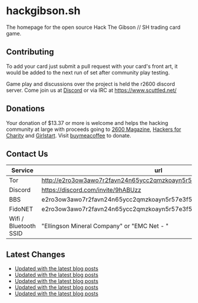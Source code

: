 # hackgibson.sh
The homepage for the open source Hack The Gibson // SH trading card game.


## Contributing

To add your card just submit a pull request with your card's front art, it would be added to the next run of set after community play testing.

Game play and discussions over the project is held the r2600 discord server. Come join us at [Discord](https://discord.com/invite/9hABUzz) or via IRC at https://www.scuttled.net/


## Donations

Your donation of $13.37 or more is welcome and helps the hacking community at large with proceeds going to [2600 Magazine](https://2600.com/), [Hackers for Charity](https://hackersforcharity.org) and [Girlstart](https://girlstart.org).  Visit [buymeacoffee](https://www.buymeacoffee.com/hackgibson.sh) to donate.


## Contact Us

Service | url
-|-
Tor | http://e2ro3ow3awo7r2favn24n65ycc2qmzkoayn5r57e3f56nvjwdcgg32ad.onion
Discord | https://discord.com/invite/9hABUzz
BBS | e2ro3ow3awo7r2favn24n65ycc2qmzkoayn5r57e3f56nvjwdcgg32ad.onion:23
FidoNET | e2ro3ow3awo7r2favn24n65ycc2qmzkoayn5r57e3f56nvjwdcgg32ad.onion:24554
Wifi / Bluetooth SSID | "Ellingson Mineral Company" or "EMC Net - <fidonet address>"

## Latest Changes
<!-- BLOG-POST-LIST:START -->
- [Updated with the latest blog posts](https://github.com/DFW2600/hackgibson.sh/commit/56b6b52da7356cea9a793fdc7db22d0374a83ce2)
- [Updated with the latest blog posts](https://github.com/DFW2600/hackgibson.sh/commit/ca4f8f4a16420b801781ce4e918fea1424ecc23c)
- [Updated with the latest blog posts](https://github.com/DFW2600/hackgibson.sh/commit/36da979f35e280fc8319d6922be130daa81969a6)
- [Updated with the latest blog posts](https://github.com/DFW2600/hackgibson.sh/commit/23e840cb17c931196c2c2bc5e7f46c457cf0779f)
- [Updated with the latest blog posts](https://github.com/DFW2600/hackgibson.sh/commit/307d6a1eb8ce3c2c31ac036e4bdf653c5d259733)
<!-- BLOG-POST-LIST:END -->

